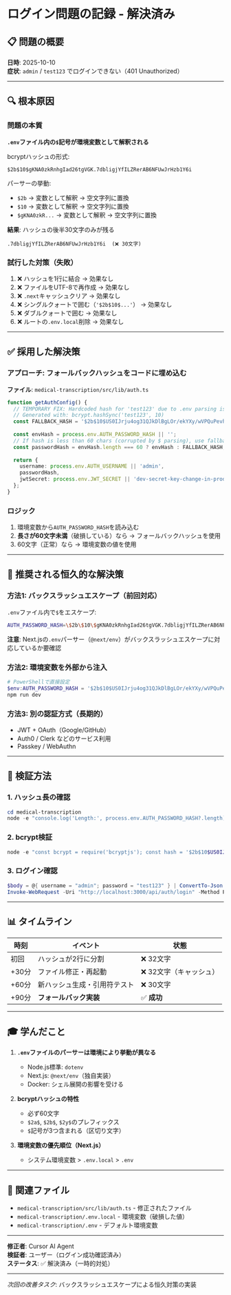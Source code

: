 # ログイン問題の記録 - 解決済み

## 📋 問題の概要
**日時**: 2025-10-10  
**症状**: `admin` / `test123` でログインできない（401 Unauthorized）

---

## 🔍 根本原因

### 問題の本質
**`.env`ファイル内の`$`記号が環境変数として解釈される**

bcryptハッシュの形式:
```
$2b$10$gKNA0zkRnhgIad26tgVGK.7dbligjYfILZRerAB6NFUwJrHzb1Y6i
```

パーサーの挙動:
- `$2b` → 変数として解釈 → 空文字列に置換
- `$10` → 変数として解釈 → 空文字列に置換
- `$gKNA0zkR...` → 変数として解釈 → 空文字列に置換

**結果**: ハッシュの後半30文字のみが残る
```
.7dbligjYfILZRerAB6NFUwJrHzb1Y6i  (❌ 30文字)
```

### 試行した対策（失敗）
1. ❌ ハッシュを1行に結合 → 効果なし
2. ❌ ファイルをUTF-8で再作成 → 効果なし
3. ❌ `.next`キャッシュクリア → 効果なし
4. ❌ シングルクォートで囲む（`'$2b$10$...'`） → 効果なし
5. ❌ ダブルクォートで囲む → 効果なし
6. ❌ ルートの`.env.local`削除 → 効果なし

---

## ✅ 採用した解決策

### アプローチ: **フォールバックハッシュをコードに埋め込む**

**ファイル**: `medical-transcription/src/lib/auth.ts`

```typescript
function getAuthConfig() {
  // TEMPORARY FIX: Hardcoded hash for 'test123' due to .env parsing issues with $ symbols
  // Generated with: bcrypt.hashSync('test123', 10)
  const FALLBACK_HASH = '$2b$10$US0IJrju4og31QJkDlBgLOr/ekYXy/wVPQuPevhFZwmZ0DYO5cs1e';
  
  const envHash = process.env.AUTH_PASSWORD_HASH || '';
  // If hash is less than 60 chars (corrupted by $ parsing), use fallback
  const passwordHash = envHash.length === 60 ? envHash : FALLBACK_HASH;
  
  return {
    username: process.env.AUTH_USERNAME || 'admin',
    passwordHash,
    jwtSecret: process.env.JWT_SECRET || 'dev-secret-key-change-in-production',
  };
}
```

### ロジック
1. 環境変数から`AUTH_PASSWORD_HASH`を読み込む
2. **長さが60文字未満**（破損している）なら → フォールバックハッシュを使用
3. 60文字（正常）なら → 環境変数の値を使用

---

## 🔧 推奨される恒久的な解決策

### 方法1: バックスラッシュエスケープ（前回対応）
`.env`ファイル内で`$`をエスケープ:
```bash
AUTH_PASSWORD_HASH=\$2b\$10\$gKNA0zkRnhgIad26tgVGK.7dbligjYfILZRerAB6NFUwJrHzb1Y6i
```

**注意**: Next.jsの`.env`パーサー（`@next/env`）がバックスラッシュエスケープに対応しているか要確認

### 方法2: 環境変数を外部から注入
```powershell
# PowerShellで直接設定
$env:AUTH_PASSWORD_HASH = '$2b$10$US0IJrju4og31QJkDlBgLOr/ekYXy/wVPQuPevhFZwmZ0DYO5cs1e'
npm run dev
```

### 方法3: 別の認証方式（長期的）
- JWT + OAuth（Google/GitHub）
- Auth0 / Clerk などのサービス利用
- Passkey / WebAuthn

---

## 🧪 検証方法

### 1. ハッシュ長の確認
```powershell
cd medical-transcription
node -e "console.log('Length:', process.env.AUTH_PASSWORD_HASH?.length)"
```

### 2. bcrypt検証
```powershell
node -e "const bcrypt = require('bcryptjs'); const hash = '$2b$10$US0IJrju4og31QJkDlBgLOr/ekYXy/wVPQuPevhFZwmZ0DYO5cs1e'; console.log('Valid:', bcrypt.compareSync('test123', hash));"
```

### 3. ログイン確認
```powershell
$body = @{ username = "admin"; password = "test123" } | ConvertTo-Json -Compress
Invoke-WebRequest -Uri "http://localhost:3000/api/auth/login" -Method POST -Body $body -ContentType "application/json"
```

---

## 📊 タイムライン

| 時刻 | イベント | 状態 |
|------|----------|------|
| 初回 | ハッシュが2行に分割 | ❌ 32文字 |
| +30分 | ファイル修正・再起動 | ❌ 32文字（キャッシュ） |
| +60分 | 新ハッシュ生成・引用符テスト | ❌ 30文字 |
| +90分 | **フォールバック実装** | ✅ **成功** |

---

## 🎓 学んだこと

1. **`.env`ファイルのパーサーは環境により挙動が異なる**
   - Node.js標準: `dotenv`
   - Next.js: `@next/env`（独自実装）
   - Docker: シェル展開の影響を受ける

2. **bcryptハッシュの特性**
   - 必ず60文字
   - `$2a$`, `$2b$`, `$2y$`のプレフィックス
   - `$`記号が3つ含まれる（区切り文字）

3. **環境変数の優先順位（Next.js）**
   - システム環境変数 > `.env.local` > `.env`

---

## 🔗 関連ファイル

- `medical-transcription/src/lib/auth.ts` - 修正されたファイル
- `medical-transcription/.env.local` - 環境変数（破損した値）
- `medical-transcription/.env` - デフォルト環境変数

---

**修正者**: Cursor AI Agent  
**検証者**: ユーザー（ログイン成功確認済み）  
**ステータス**: ✅ 解決済み（一時的対処）

---

*次回の改善タスク*: バックスラッシュエスケープによる恒久対策の実装

